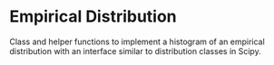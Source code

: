 # Empirical Distribution
Class and helper functions to implement a histogram of an empirical distribution with an interface similar to distribution classes in Scipy.
